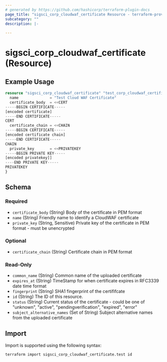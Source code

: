 ```yaml
---
# generated by https://github.com/hashicorp/terraform-plugin-docs
page_title: "sigsci_corp_cloudwaf_certificate Resource - terraform-provider-sigsci"
subcategory: ""
description: |-
  
---
```


# sigsci_corp_cloudwaf_certificate (Resource)



## Example Usage

```terraform
resource "sigsci_corp_cloudwaf_certificate" "test_corp_cloudwaf_certificate" {
  name              = "Test Cloud WAF Certificate"
  certificate_body  = <<CERT
-----BEGIN CERTIFICATE-----
[encoded certificate]
-----END CERTIFICATE-----
CERT
  certificate_chain = <<CHAIN
-----BEGIN CERTIFICATE-----
[encoded certificate chain]
-----END CERTIFICATE-----
CHAIN
  private_key       = <<PRIVATEKEY
-----BEGIN PRIVATE KEY-----
[encoded privatekey]]
----END PRIVATE KEY-----
PRIVATEKEY
}
```

<!-- schema generated by tfplugindocs -->
## Schema

### Required

- `certificate_body` (String) Body of the certificate in PEM format
- `name` (String) Friendly name to identify a CloudWAF certificate
- `private_key` (String, Sensitive) Private key of the certificate in PEM format - must be unencrypted

### Optional

- `certificate_chain` (String) Certificate chain in PEM format

### Read-Only

- `common_name` (String) Common name of the uploaded certificate
- `expires_at` (String) TimeStamp for when certificate expires in RFC3339 date time format
- `fingerprint` (String) SHA1 fingerprint of the certififcate
- `id` (String) The ID of this resource.
- `status` (String) Current status of the certificate - could be one of "unknown", "active", "pendingverification", "expired", "error"
- `subject_alternative_names` (Set of String) Subject alternative names from the uploaded certificate

## Import

Import is supported using the following syntax:

```shell
terraform import sigsci_corp_cloudwaf_certificate.test id
```
